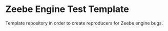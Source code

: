 # Zeebe Engine Test Template

Template repository in order to create reproducers for Zeebe engine bugs.
